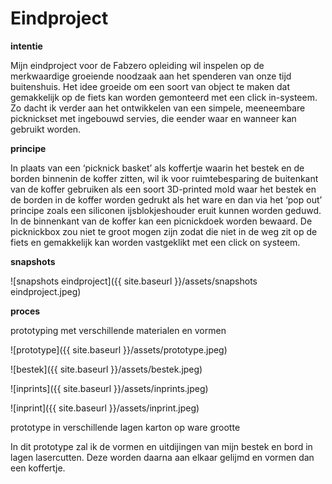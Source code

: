 # Eindproject


**intentie**

Mijn eindproject voor de Fabzero opleiding wil inspelen op de merkwaardige groeiende noodzaak aan het spenderen van onze tijd buitenshuis. Het idee groeide om een soort van object te maken dat gemakkelijk op de fiets kan worden gemonteerd met een click in-systeem. Zo dacht ik verder aan het ontwikkelen van een simpele, meeneembare picknickset met ingebouwd servies, die eender waar en wanneer kan gebruikt worden.

**principe**

In plaats van een ‘picknick basket’ als koffertje waarin het bestek en de borden binnenin de koffer zitten, wil ik voor ruimtebesparing de buitenkant van de koffer gebruiken als een soort 3D-printed mold waar het bestek en de borden in de koffer worden gedrukt als het ware en dan via het ‘pop out’ principe zoals een siliconen ijsblokjeshouder eruit kunnen worden geduwd. In de binnenkant van de koffer kan een picnickdoek worden bewaard. De picknickbox zou niet te groot mogen zijn zodat die niet in de weg zit op de fiets en  gemakkelijk kan worden vastgeklikt met een click on systeem.

**snapshots**

![snapshots eindproject]({{ site.baseurl }}/assets/snapshots eindproject.jpeg)


**proces**

prototyping met verschillende materialen en vormen

![prototype]({{ site.baseurl }}/assets/prototype.jpeg)


![bestek]({{ site.baseurl }}/assets/bestek.jpeg)

![inprints]({{ site.baseurl }}/assets/inprints.jpeg)

![inprint]({{ site.baseurl }}/assets/inprint.jpeg)


prototype in verschillende lagen karton op ware grootte 

In dit prototype zal ik de vormen en uitdijingen van mijn bestek en bord in lagen lasercutten.
Deze worden daarna aan elkaar gelijmd en vormen dan een koffertje.



















